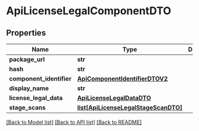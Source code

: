 # ApiLicenseLegalComponentDTO

## Properties

| Name                     | Type                                                                    | Description | Notes      |
| ------------------------ | ----------------------------------------------------------------------- | ----------- | ---------- |
| **package_url**          | **str**                                                                 |             | [optional] |
| **hash**                 | **str**                                                                 |             | [optional] |
| **component_identifier** | [**ApiComponentIdentifierDTOV2**](ApiComponentIdentifierDTOV2.md)       |             | [optional] |
| **display_name**         | **str**                                                                 |             | [optional] |
| **license_legal_data**   | [**ApiLicenseLegalDataDTO**](ApiLicenseLegalDataDTO.md)                 |             | [optional] |
| **stage_scans**          | [**list[ApiLicenseLegalStageScanDTO]**](ApiLicenseLegalStageScanDTO.md) |             | [optional] |

[[Back to Model list]](../README.md#documentation-for-models) [[Back to API list]](../README.md#documentation-for-api-endpoints) [[Back to README]](../README.md)
